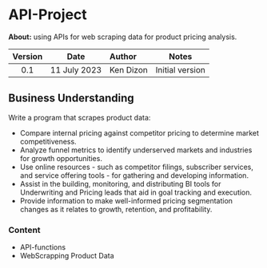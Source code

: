 # API-Project
**About:** using APIs for web scraping data for product pricing analysis.

Version  | Date | Author | Notes |
:-------:|:----:|:-------|:-----:|
0.1 |11 July 2023| Ken Dizon | Initial version

## Business Understanding
Write a program that scrapes product data:
- Compare internal pricing against competitor pricing to determine market competitiveness.
- Analyze funnel metrics to identify underserved markets and industries for growth opportunities.
- Use online resources - such as competitor filings, subscriber services, and service offering tools - for gathering and developing information.
- Assist in the building, monitoring, and distributing BI tools for Underwriting and Pricing leads that aid in goal tracking and execution.
- Provide information to make well-informed pricing segmentation changes as it relates to growth, retention, and profitability.

### Content
- API-functions
- WebScrapping Product Data

